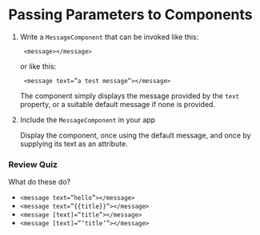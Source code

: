 # Passing Parameters to Components


1. Write a `MessageComponent` that can be invoked like this:

        <message></message>

   or like this:

        <message text=”a test message”></message>

   The component simply displays the message provided by the `text` property, or a suitable default message if none is provided.

2. Include the `MessageComponent` in your app

   Display the component, once using the default message, and once by supplying its text as an attribute.

### Review Quiz

What do these do?
- `<message text=”hello”></message>`
- `<message text=”{{title}}”></message>`
- `<message [text]=”title”></message>`
- `<message [text]=”’title’”></message>`
